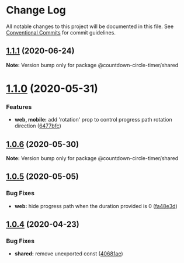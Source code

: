 # Change Log

All notable changes to this project will be documented in this file.
See [Conventional Commits](https://conventionalcommits.org) for commit guidelines.

## [1.1.1](https://github.com/vydimitrov/react-countdown-circle-timer/compare/@countdown-circle-timer/shared@1.1.0...@countdown-circle-timer/shared@1.1.1) (2020-06-24)

**Note:** Version bump only for package @countdown-circle-timer/shared





# [1.1.0](https://github.com/vydimitrov/react-countdown-circle-timer/compare/@countdown-circle-timer/shared@1.0.6...@countdown-circle-timer/shared@1.1.0) (2020-05-31)


### Features

* **web, mobile:** add 'rotation' prop to control progress path rotation direction ([6477bfc](https://github.com/vydimitrov/react-countdown-circle-timer/commit/6477bfca722ace184f9d8282ba072c9e4805a645))





## [1.0.6](https://github.com/vydimitrov/react-countdown-circle-timer/compare/@countdown-circle-timer/shared@1.0.5...@countdown-circle-timer/shared@1.0.6) (2020-05-30)

**Note:** Version bump only for package @countdown-circle-timer/shared





## [1.0.5](https://github.com/vydimitrov/react-countdown-circle-timer/compare/@countdown-circle-timer/shared@1.0.4...@countdown-circle-timer/shared@1.0.5) (2020-05-05)


### Bug Fixes

* **web:** hide progress path when the duration provided is 0 ([fa48e3d](https://github.com/vydimitrov/react-countdown-circle-timer/commit/fa48e3d5e90e18c25968f0e18d0ca10931e54807))





## [1.0.4](https://github.com/vydimitrov/react-countdown-circle-timer/compare/@countdown-circle-timer/shared@1.0.3...@countdown-circle-timer/shared@1.0.4) (2020-04-23)


### Bug Fixes

* **shared:** remove unexported const ([40681ae](https://github.com/vydimitrov/react-countdown-circle-timer/commit/40681ae27aa41ce7b7b7f7a812f0988becb9e126))
